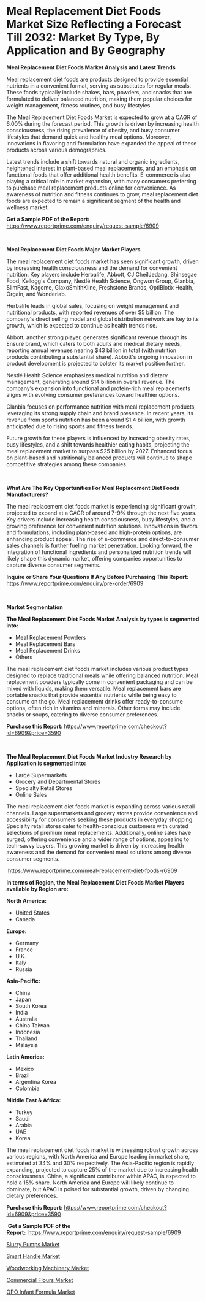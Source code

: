 <p><h1>Meal Replacement Diet Foods Market Size Reflecting a Forecast Till 2032: Market By Type, By Application and By Geography</h1></p><p><strong>Meal Replacement Diet Foods Market Analysis and Latest Trends</strong></p>
<p><p>Meal replacement diet foods are products designed to provide essential nutrients in a convenient format, serving as substitutes for regular meals. These foods typically include shakes, bars, powders, and snacks that are formulated to deliver balanced nutrition, making them popular choices for weight management, fitness routines, and busy lifestyles.</p><p>The Meal Replacement Diet Foods Market is expected to grow at a CAGR of 6.00% during the forecast period. This growth is driven by increasing health consciousness, the rising prevalence of obesity, and busy consumer lifestyles that demand quick and healthy meal options. Moreover, innovations in flavoring and formulation have expanded the appeal of these products across various demographics.</p><p>Latest trends include a shift towards natural and organic ingredients, heightened interest in plant-based meal replacements, and an emphasis on functional foods that offer additional health benefits. E-commerce is also playing a critical role in market expansion, with many consumers preferring to purchase meal replacement products online for convenience. As awareness of nutrition and fitness continues to grow, meal replacement diet foods are expected to remain a significant segment of the health and wellness market.</p></p>
<p><strong>Get a Sample PDF of the Report:&nbsp;</strong> <a href="https://www.reportprime.com/enquiry/request-sample/6909?utm_campaign=2660&utm_medium=2&utm_source=Github&utm_content=ia&utm_term=19032025&utm_id=meal-replacement-diet-foods">https://www.reportprime.com/enquiry/request-sample/6909</a></p>
<p>&nbsp;</p>
<p><strong>Meal Replacement Diet Foods Major Market Players</strong></p>
<p><p>The meal replacement diet foods market has seen significant growth, driven by increasing health consciousness and the demand for convenient nutrition. Key players include Herbalife, Abbott, CJ CheilJedang, Shinsegae Food, Kellogg's Company, Nestlé Health Science, Ongwon Group, Glanbia, SlimFast, Kagome, GlaxoSmithKline, Freshstone Brands, OptiBiotix Health, Orgain, and Wonderlab.</p><p>Herbalife leads in global sales, focusing on weight management and nutritional products, with reported revenues of over $5 billion. The company's direct selling model and global distribution network are key to its growth, which is expected to continue as health trends rise.</p><p>Abbott, another strong player, generates significant revenue through its Ensure brand, which caters to both adults and medical dietary needs, reporting annual revenues nearing $43 billion in total (with nutrition products contributing a substantial share). Abbott's ongoing innovation in product development is projected to bolster its market position further.</p><p>Nestlé Health Science emphasizes medical nutrition and dietary management, generating around $14 billion in overall revenue. The company’s expansion into functional and protein-rich meal replacements aligns with evolving consumer preferences toward healthier options.</p><p>Glanbia focuses on performance nutrition with meal replacement products, leveraging its strong supply chain and brand presence. In recent years, its revenue from sports nutrition has been around $1.4 billion, with growth anticipated due to rising sports and fitness trends.</p><p>Future growth for these players is influenced by increasing obesity rates, busy lifestyles, and a shift towards healthier eating habits, projecting the meal replacement market to surpass $25 billion by 2027. Enhanced focus on plant-based and nutritionally balanced products will continue to shape competitive strategies among these companies.</p></p>
<p>&nbsp;</p>
<p><strong>What Are The Key Opportunities For Meal Replacement Diet Foods Manufacturers?</strong></p>
<p><p>The meal replacement diet foods market is experiencing significant growth, projected to expand at a CAGR of around 7-9% through the next five years. Key drivers include increasing health consciousness, busy lifestyles, and a growing preference for convenient nutrition solutions. Innovations in flavors and formulations, including plant-based and high-protein options, are enhancing product appeal. The rise of e-commerce and direct-to-consumer sales channels is further fueling market penetration. Looking forward, the integration of functional ingredients and personalized nutrition trends will likely shape this dynamic market, offering companies opportunities to capture diverse consumer segments.</p></p>
<p><strong>Inquire or Share Your Questions If Any Before Purchasing This Report:</strong> <a href="https://www.reportprime.com/enquiry/pre-order/6909?utm_campaign=2660&utm_medium=2&utm_source=Github&utm_content=ia&utm_term=19032025&utm_id=meal-replacement-diet-foods">https://www.reportprime.com/enquiry/pre-order/6909</a></p>
<p>&nbsp;</p>
<p><strong>Market Segmentation</strong></p>
<p><strong>The Meal Replacement Diet Foods Market Analysis by types is segmented into:</strong></p>
<p><ul><li>Meal Replacement Powders</li><li>Meal Replacement Bars</li><li>Meal Replacement Drinks</li><li>Others</li></ul></p>
<p><p>The meal replacement diet foods market includes various product types designed to replace traditional meals while offering balanced nutrition. Meal replacement powders typically come in convenient packaging and can be mixed with liquids, making them versatile. Meal replacement bars are portable snacks that provide essential nutrients while being easy to consume on the go. Meal replacement drinks offer ready-to-consume options, often rich in vitamins and minerals. Other forms may include snacks or soups, catering to diverse consumer preferences.</p></p>
<p><strong>Purchase this Report:&nbsp;</strong><a href="https://www.reportprime.com/checkout?id=6909&price=3590&utm_campaign=2660&utm_medium=2&utm_source=Github&utm_content=ia&utm_term=19032025&utm_id=meal-replacement-diet-foods">https://www.reportprime.com/checkout?id=6909&price=3590</a></p>
<p>&nbsp;</p>
<p><strong>The Meal Replacement Diet Foods Market Industry Research by Application is segmented into:</strong></p>
<p><ul><li>Large Supermarkets</li><li>Grocery and Departmental Stores</li><li>Specialty Retail Stores</li><li>Online Sales</li></ul></p>
<p><p>The meal replacement diet foods market is expanding across various retail channels. Large supermarkets and grocery stores provide convenience and accessibility for consumers seeking these products in everyday shopping. Specialty retail stores cater to health-conscious customers with curated selections of premium meal replacements. Additionally, online sales have surged, offering convenience and a wider range of options, appealing to tech-savvy buyers. This growing market is driven by increasing health awareness and the demand for convenient meal solutions among diverse consumer segments.</p></p>
<p><a href="https://www.reportprime.com/meal-replacement-diet-foods-r6909?utm_campaign=2660&utm_medium=2&utm_source=Github&utm_content=ia&utm_term=19032025&utm_id=meal-replacement-diet-foods">&nbsp;https://www.reportprime.com/meal-replacement-diet-foods-r6909</a></p>
<p><strong>In terms of Region, the Meal Replacement Diet Foods Market Players available by Region are:</strong></p>
<p>
    <p> <strong> North America: </strong>
        <ul>
            <li>United States</li>
            <li>Canada</li>
        </ul>
        </p> 
    <p> <strong> Europe: </strong>
        <ul>
            <li>Germany</li>
            <li>France</li>
            <li>U.K.</li>
            <li>Italy</li>
            <li>Russia</li>
        </ul>
        </p> 
    <p> <strong> Asia-Pacific: </strong>
        <ul>
            <li>China</li>
            <li>Japan</li>
            <li>South Korea</li>
            <li>India</li>
            <li>Australia</li>
            <li>China Taiwan</li>
            <li>Indonesia</li>
            <li>Thailand</li>
            <li>Malaysia</li>
        </ul>
        </p> 
    <p> <strong> Latin America: </strong>
        <ul>
            <li>Mexico</li>
            <li>Brazil</li>
            <li>Argentina Korea</li>
            <li>Colombia</li>
        </ul>
        </p> 
    <p> <strong> Middle East & Africa: </strong>
        <ul>
            <li>Turkey</li>
            <li>Saudi</li>
            <li>Arabia</li>
            <li>UAE</li>
            <li>Korea</li>
        </ul>
    </p>
    </p>
<p><p>The meal replacement diet foods market is witnessing robust growth across various regions, with North America and Europe leading in market share, estimated at 34% and 30% respectively. The Asia-Pacific region is rapidly expanding, projected to capture 25% of the market due to increasing health consciousness. China, a significant contributor within APAC, is expected to hold a 15% share. North America and Europe will likely continue to dominate, but APAC is poised for substantial growth, driven by changing dietary preferences.</p></p>
<p><strong>Purchase this Report: </strong><a href="https://www.reportprime.com/checkout?id=6909&price=3590&utm_campaign=2660&utm_medium=2&utm_source=Github&utm_content=ia&utm_term=19032025&utm_id=meal-replacement-diet-foods">https://www.reportprime.com/checkout?id=6909&price=3590</a></p>
<p>&nbsp;<strong>Get a Sample PDF of the Report:&nbsp;&nbsp;</strong><a href="https://www.reportprime.com/enquiry/request-sample/6909?utm_campaign=2660&utm_medium=2&utm_source=Github&utm_content=ia&utm_term=19032025&utm_id=meal-replacement-diet-foods">https://www.reportprime.com/enquiry/request-sample/6909</a></p>
<p><strong></strong></p>
<p><p><a href="https://www.linkedin.com/pulse/slurry-pumps-market-size-expected-grow-cagr-94-from-2025-ugose?utm_campaign=2660&utm_medium=2&utm_source=Github&utm_content=ia&utm_term=19032025&utm_id=meal-replacement-diet-foods">Slurry Pumps Market</a></p><p><a href="https://www.linkedin.com/pulse/smart-handle-market-global-trends-forecast-2025-2032-premium-mktg-gguie?utm_campaign=2660&utm_medium=2&utm_source=Github&utm_content=ia&utm_term=19032025&utm_id=meal-replacement-diet-foods">Smart Handle Market</a></p><p><a href="https://www.linkedin.com/pulse/woodworking-machinery-market-global-analysis-size-growth-trends-x8ege?utm_campaign=2660&utm_medium=2&utm_source=Github&utm_content=ia&utm_term=19032025&utm_id=meal-replacement-diet-foods">Woodworking Machinery Market</a></p><p><a href="https://github.com/ivvrgibi/Market-Research-Report-List-1/blob/main/commercial-flours-market.md?utm_campaign=2660&utm_medium=2&utm_source=Github&utm_content=ia&utm_term=19032025&utm_id=meal-replacement-diet-foods">Commercial Flours Market</a></p><p><a href="https://github.com/amoakuolaopa/Market-Research-Report-List-1/blob/main/opo-infant-formula-market.md?utm_campaign=2660&utm_medium=2&utm_source=Github&utm_content=ia&utm_term=19032025&utm_id=meal-replacement-diet-foods">OPO Infant Formula Market</a></p></p>